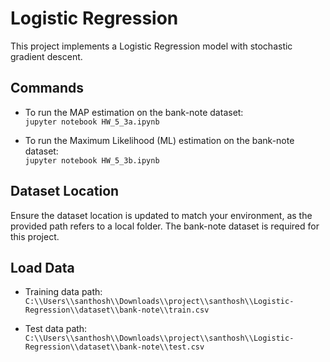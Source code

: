 # Logistic Regression

This project implements a Logistic Regression model with stochastic gradient descent.

## Commands

- To run the MAP estimation on the bank-note dataset:  
  `jupyter notebook HW_5_3a.ipynb`

- To run the Maximum Likelihood (ML) estimation on the bank-note dataset:  
  `jupyter notebook HW_5_3b.ipynb`

## Dataset Location

Ensure the dataset location is updated to match your environment, as the provided path refers to a local folder. The bank-note dataset is required for this project.

## Load Data

- Training data path:  
  `C:\\Users\\santhosh\\Downloads\\project\\santhosh\\Logistic-Regression\\dataset\\bank-note\\train.csv`

- Test data path:  
  `C:\\Users\\santhosh\\Downloads\\project\\santhosh\\Logistic-Regression\\dataset\\bank-note\\test.csv`